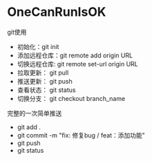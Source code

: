 # OneCanRunIsOK

git使用

+ 初始化：git init
+ 添加远程仓库：git remote add origin URL
+ 切换远程仓库: git remote set-url origin URL
+ 拉取更新： git pull
+ 推送更新： git push
+ 查看状态： git status
+ 切换分支： git checkout branch_name

完整的一次简单推送

+ git add .
+ git commit -m "fix: 修复bug / feat：添加功能"
+ git push
+ git status
